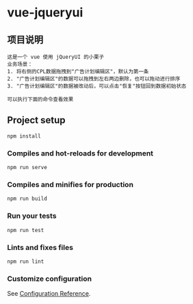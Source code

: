 # vue-jqueryui

## 项目说明
```
这是一个 vue 使用 jQueryUI 的小栗子
业务场景：
1. 将右侧的CPL数据拖拽到"广告计划编辑区"，默认为第一条
2. "广告计划编辑区"的数据可以拖拽到左右两边删除，也可以拖动进行排序
3. "广告计划编辑区"的数据被改动后，可以点击"恢复"按钮回到数据初始状态

可以执行下面的命令查看效果
```

## Project setup
```
npm install
```

### Compiles and hot-reloads for development
```
npm run serve
```

### Compiles and minifies for production
```
npm run build
```

### Run your tests
```
npm run test
```

### Lints and fixes files
```
npm run lint
```

### Customize configuration
See [Configuration Reference](https://cli.vuejs.org/config/).
